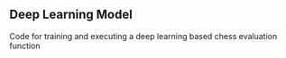 ## Deep Learning Model

Code for training and executing a deep learning based chess evaluation function
